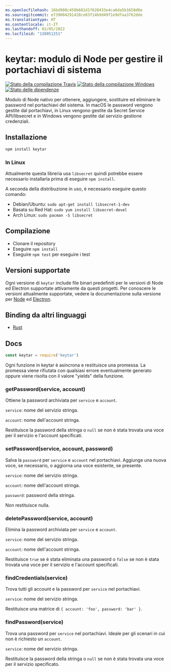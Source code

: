 ```yaml
---
ms.openlocfilehash: 16bd908c458b681d1f628433e4ca6da5b1658d6e
ms.sourcegitcommit: e739004291428ce83f14b9d49f1e9dfaa3762dde
ms.translationtype: HT
ms.contentlocale: it-IT
ms.lasthandoff: 02/05/2022
ms.locfileid: "138051251"
---
```

# <a name="keytar---node-module-to-manage-system-keychain"></a>keytar: modulo di Node per gestire il portachiavi di sistema

[![Stato della compilazione Travis](https://travis-ci.org/atom/node-keytar.svg?branch=master)](https://travis-ci.org/atom/node-keytar)
[![Stato della compilazione Windows](https://ci.appveyor.com/api/projects/status/github/atom/node-keytar?svg=true)](https://ci.appveyor.com/project/Atom/node-keytar)
[![Stato delle dipendenze](https://david-dm.org/atom/node-keytar.svg)](https://david-dm.org/atom/node-keytar)

Modulo di Node nativo per ottenere, aggiungere, sostituire ed eliminare le password nel portachiavi del sistema. In macOS le password vengono gestite dal portachiavi, in Linux vengono gestite da Secret Service API/libsecret e in Windows vengono gestite dal servizio gestione credenziali.

## <a name="installing"></a>Installazione

```sh
npm install keytar
```

### <a name="on-linux"></a>In Linux

Attualmente questa libreria usa `libsecret` quindi potrebbe essere necessario installarla prima di eseguire `npm install`.

A seconda della distribuzione in uso, è necessario eseguire questo comando:

* Debian/Ubuntu: `sudo apt-get install libsecret-1-dev`
* Basata su Red Hat: `sudo yum install libsecret-devel`
* Arch Linux: `sudo pacman -S libsecret`

## <a name="building"></a>Compilazione

  * Clonare il repository
  * Eseguire `npm install`
  * Eseguire `npm test` per eseguire i test

## <a name="supported-versions"></a>Versioni supportate

Ogni versione di `keytar` include file binari predefiniti per le versioni di Node ed Electron supportate attivamente da questi progetti. Per conoscere le versioni attualmente supportate, vedere la documentazione sulla versione per [Node](https://github.com/nodejs/Release) ed [Electron](https://electronjs.org/docs/tutorial/support).

## <a name="bindings-from-other-languages"></a>Binding da altri linguaggi

- [Rust](https://crates.io/crates/keytar)

## <a name="docs"></a>Docs

```javascript
const keytar = require('keytar')
```

Ogni funzione in keytar è asincrona e restituisce una promessa. La promessa viene rifiutata con qualsiasi errore eventualmente generato oppure viene risolta con il valore "yields" della funzione.

### <a name="getpasswordservice-account"></a>getPassword(service, account)

Ottiene la password archiviata per `service` e `account`.

`service`: nome del servizio stringa.

`account`: nome dell'account stringa.

Restituisce la password della stringa o `null` se non è stata trovata una voce per il servizio e l'account specificati.

### <a name="setpasswordservice-account-password"></a>setPassword(service, account, password)

Salva la `password` per `service` e `account` nel portachiavi. Aggiunge una nuova voce, se necessario, o aggiorna una voce esistente, se presente.

`service`: nome del servizio stringa.

`account`: nome dell'account stringa.

`password`: password della stringa.

Non restituisce nulla.

### <a name="deletepasswordservice-account"></a>deletePassword(service, account)

Elimina la password archiviata per `service` e `account`.

`service`: nome del servizio stringa.

`account`: nome dell'account stringa.

Restituisce `true` se è stata eliminata una password o `false` se non è stata trovata una voce per il servizio e l'account specificati.

### <a name="findcredentialsservice"></a>findCredentials(service)

Trova tutti gli account e la password per `service` nel portachiavi.

`service`: nome del servizio stringa.

Restituisce una matrice di `{ account: 'foo', password: 'bar' }`.

### <a name="findpasswordservice"></a>findPassword(service)

Trova una password per `service` nel portachiavi. Ideale per gli scenari in cui non è richiesto un `account`.

`service`: nome del servizio stringa.

Restituisce la password della stringa o `null` se non è stata trovata una voce per il servizio specificato.

